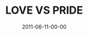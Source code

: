 ---
layout: message
category: message
series: "The Guide"
title: "LOVE VS PRIDE"
date: 2011-06-11-00-00
message_id: 677
audio: "http://s3.amazonaws.com/crossroads-media/message/audio/theguide04.mp3"
audio-duration: "40:38"
program: "http://s3.amazonaws.com/crossroads-media/documents/06_11-12_11Program.pdf"
description: "Brian Tome talks about what it looks like to follow the Guide out of places of pride and into love."
video: "http://s3.amazonaws.com/crossroads-media/message/video/theguide04.mp4"
video-duration: "40:43"
video-image: "http://s3.amazonaws.com/crossroads-media/images/theguide04_still.jpg"
explicit: false
---